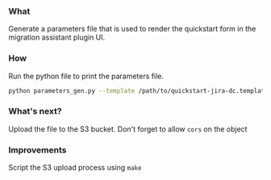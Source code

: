 ### What

Generate a parameters file that is used to render the quickstart form in the migration assistant plugin UI.

### How

Run the python file to print the parameters file.

```bash
python parameters_gen.py --template /path/to/quickstart-jira-dc.template.yaml > quickstart-jira-dc.template.parameters.yaml 

```

### What's next? 

Upload the file to the S3 bucket. Don't forget to allow `cors` on the object

### Improvements

Script the S3 upload process using `make`